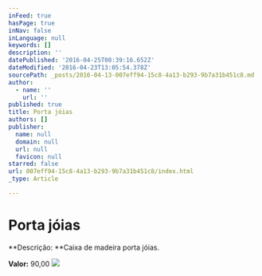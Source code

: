 ```yaml
---
inFeed: true
hasPage: true
inNav: false
inLanguage: null
keywords: []
description: ''
datePublished: '2016-04-25T00:39:16.652Z'
dateModified: '2016-04-23T13:05:54.378Z'
sourcePath: _posts/2016-04-13-007eff94-15c8-4a13-b293-9b7a31b451c8.md
author:
  - name: ''
    url: ''
published: true
title: Porta jóias
authors: []
publisher:
  name: null
  domain: null
  url: null
  favicon: null
starred: false
url: 007eff94-15c8-4a13-b293-9b7a31b451c8/index.html
_type: Article

---
```

# Porta jóias

**Descrição: **Caixa de madeira porta jóias.

**Valor:** 90,00
![](https://s3-us-west-2.amazonaws.com/the-grid-img/p/41eed2544ddd7df614fc95ef591040c7c8e82d31.jpg)